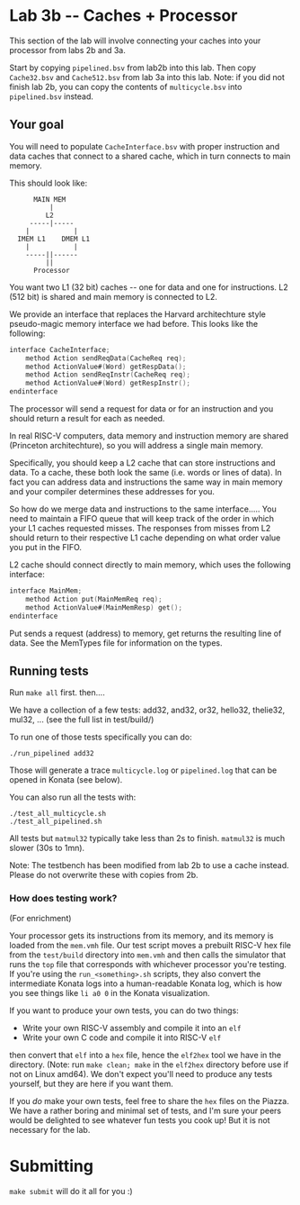 # Lab 3b -- Caches + Processor

This section of the lab will involve connecting your caches into your processor from labs 2b and 3a.

Start by copying `pipelined.bsv` from lab2b into this lab. Then copy `Cache32.bsv` and `Cache512.bsv` from lab 3a into this lab. Note: if you did not finish lab 2b, you can copy the contents of `multicycle.bsv` into `pipelined.bsv` instead.

## Your goal

You will need to populate `CacheInterface.bsv` with proper instruction and data caches that connect to a shared cache, which in turn connects to main memory.

This should look like:
```
      MAIN MEM
          |
         L2
     -----|-----
    |           |
  IMEM L1    DMEM L1
    |           |
    -----||------
         ||    
      Processor
```

You want two L1 (32 bit) caches -- one for data and one for instructions. L2 (512 bit) is shared and main memory is connected to L2.

We provide an interface that replaces the Harvard architechture style pseudo-magic memory interface we had before. This looks like the following:
```verilog
interface CacheInterface;
    method Action sendReqData(CacheReq req);
    method ActionValue#(Word) getRespData();
    method Action sendReqInstr(CacheReq req);
    method ActionValue#(Word) getRespInstr();
endinterface
```
The processor will send a request for data or for an instruction and you should return a result for each as needed.

In real RISC-V computers, data memory and instruction memory are shared (Princeton architechture), so you will address a single main memory.

Specifically, you should keep a L2 cache that can store instructions and data. To a cache, these both look the same (i.e. words or lines of data). In fact you can address data and instructions the same way in main memory and your compiler determines these addresses for you.

So how do we merge data and instructions to the same interface.....
You need to maintain a FIFO queue that will keep track of the order in which your L1 caches requested misses. The responses from misses from L2 should return to their respective L1 cache depending on what order value you put in the FIFO. 

L2 cache should connect directly to main memory, which uses the following interface:
```verilog
interface MainMem;
    method Action put(MainMemReq req);
    method ActionValue#(MainMemResp) get();
endinterface
```
Put sends a request (address) to memory, get returns the resulting line of data. See the MemTypes file for information on the types.

## Running tests

Run `make all` first. then....

We have a collection of a few tests:
  add32, and32, or32, hello32, thelie32, mul32, ... (see the full list in test/build/)

To run one of those tests specifically you can do:

```
./run_pipelined add32
```

Those will generate a trace `multicycle.log` or `pipelined.log` that can be opened in Konata (see below).

You can also run all the tests with:
```
./test_all_multicycle.sh
./test_all_pipelined.sh
```

All tests but `matmul32` typically take less than 2s to finish. `matmul32` is much slower (30s to 1mn).

Note: The testbench has been modified from lab 2b to use a cache instead. Please do not overwrite these with copies from 2b.

### How does testing work?
(For enrichment)

Your processor gets its instructions from its memory, and its memory is loaded from the `mem.vmh` file. Our test script moves a prebuilt RISC-V hex file from the `test/build` directory into `mem.vmh` and then calls the simulator that runs the `top` file that corresponds with whichever processor you're testing. If you're using the `run_<something>.sh` scripts, they also convert the intermediate Konata logs into a human-readable Konata log, which is how you see things like `li a0 0` in the Konata visualization.

If you want to produce your own tests, you can do two things:
- Write your own RISC-V assembly and compile it into an `elf`
- Write your own C code and compile it into RISC-V `elf`

then convert that `elf` into a `hex` file, hence the `elf2hex` tool we have in the directory.  (Note: run `make clean; make` in the `elf2hex` directory before use if not on Linux amd64). We don't expect you'll need to produce any tests yourself, but they are here if you want them.

If you *do* make your own tests, feel free to share the `hex` files on the Piazza. We have a rather boring and minimal set of tests, and I'm sure your peers would be delighted to see whatever fun tests you cook up! But it is not necessary for the lab.

# Submitting
`make submit` will do it all for you :)
